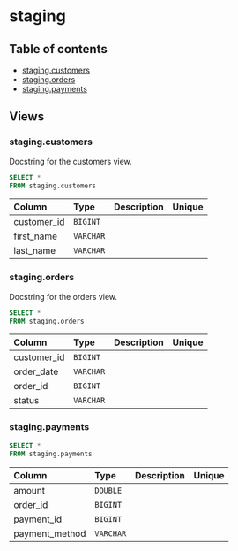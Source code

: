 # staging

## Table of contents

- [staging.customers](#stagingcustomers)
- [staging.orders](#stagingorders)
- [staging.payments](#stagingpayments)

## Views

### staging.customers

Docstring for the customers view.

```sql
SELECT *
FROM staging.customers
```

| Column      | Type      | Description   | Unique   |
|:------------|:----------|:--------------|:---------|
| customer_id | `BIGINT`  |               |          |
| first_name  | `VARCHAR` |               |          |
| last_name   | `VARCHAR` |               |          |

### staging.orders

Docstring for the orders view.

```sql
SELECT *
FROM staging.orders
```

| Column      | Type      | Description   | Unique   |
|:------------|:----------|:--------------|:---------|
| customer_id | `BIGINT`  |               |          |
| order_date  | `VARCHAR` |               |          |
| order_id    | `BIGINT`  |               |          |
| status      | `VARCHAR` |               |          |

### staging.payments

```sql
SELECT *
FROM staging.payments
```

| Column         | Type      | Description   | Unique   |
|:---------------|:----------|:--------------|:---------|
| amount         | `DOUBLE`  |               |          |
| order_id       | `BIGINT`  |               |          |
| payment_id     | `BIGINT`  |               |          |
| payment_method | `VARCHAR` |               |          |

